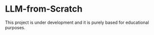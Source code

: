 # LLM-from-Scratch
This project is under development and it is purely based for educational purposes.
